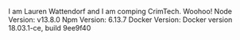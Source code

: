 I am Lauren Wattendorf and I am comping CrimTech. Woohoo!
Node Version: v13.8.0
Npm Version: 6.13.7
Docker Version: Docker version 18.03.1-ce, build 9ee9f40
